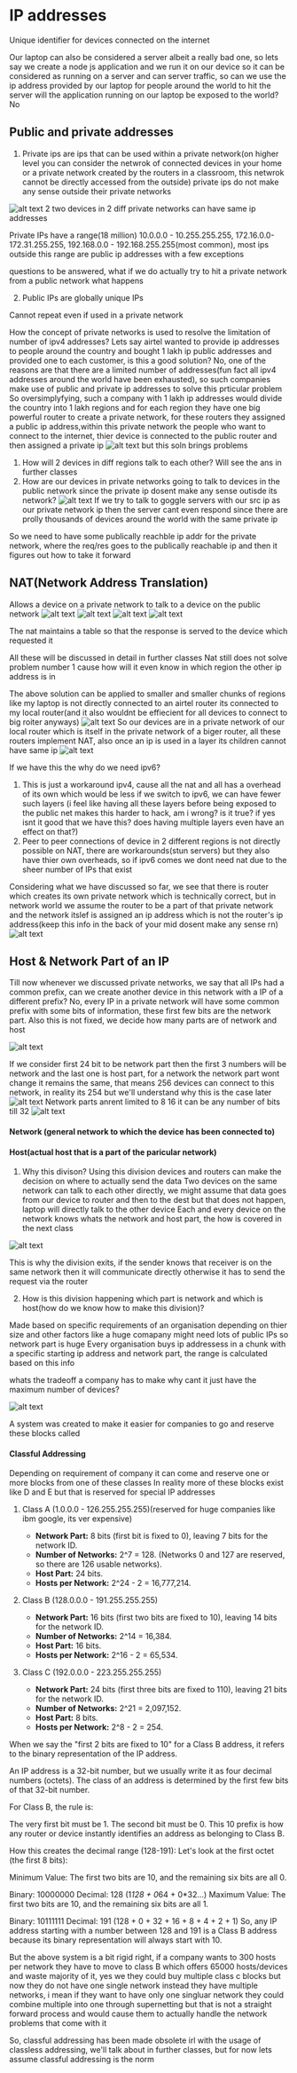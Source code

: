 # IP addresses
Unique identifier for devices connected on the internet

Our laptop can also be considered a server albeit a really bad one, so lets say we create a node js application and we run it on our device so it can be considered as running on a server and can server traffic, so can we use the ip address provided by our laptop for people around the world to hit the server will the application running on our laptop be exposed to the world?
No

## Public and private addresses

1. Private ips are ips that can be used within a private network(on higher level you can consider the netwrok of connected devices in your home or a private network created by the routers in a classroom, this netwrok cannot be directly accessed from the outside)
private ips do not make any sense outside their private networks

![alt text](image.png)
2 two devices in 2 diff private networks can have same ip addresses

Private IPs have a range(18 million) 10.0.0.0 - 10.255.255.255, 172.16.0.0-172.31.255.255, 192.168.0.0 - 192.168.255.255(most common), most ips outside this range are public ip addresses with a few exceptions

questions to be answered, what if we do actually try to hit a private network from a public network what happens

2. Public IPs are globally unique IPs

Cannot repeat even if used in a private network

How the concept of private networks is used to resolve the limitation of number of ipv4 addresses?
  Lets say airtel wanted to provide ip addresses to people around the country and bought 1 lakh ip public addresses and provided one to each customer, is this a good solution?
  No, one of the reasons are that there are a limited number of addresses(fun fact all ipv4 addresses around the world have been exhausted), so such companies make use of public and private ip addresses to solve this prticular problem
So oversimplyfying, such a company with 1 lakh ip addresses would divide the country into 1 lakh regions and for each region they have one big powerful router to create a private network, for these routers they assigned a public ip address,within this private network the people who want to connect to the internet, thier device is connected to the public router and then assigned a private ip 
![alt text](image-1.png)
but this soln brings problems
  1. How will 2 devices in diff regions talk to each other?
  Will see the ans in further classes
  2. How are our devices in private networks going to talk to devices in the public network since the private ip dosent make any sense outisde its network?
  ![alt text](image-2.png)
  If we try to talk to goggle servers with our src ip as our private network ip then the server cant even respond since there are prolly thousands of devices around the world with the same private ip

  So we need to have some publically reachble ip addr for the private network, where the req/res goes to the publically reachable ip and then it figures out how to take it forward

## NAT(Network Address Translation)
 Allows a device on a private network to talk to a device on the public network
 ![alt text](image-3.png)
 ![alt text](image-4.png)
 ![alt text](image-5.png)
 ![alt text](image-6.png)

 The nat maintains a table so that the response is served to the device which requested it

 All these will be discussed in detail in further classes
 Nat still does not solve problem number 1 cause how will it even know in which region the other ip address is in

The above solution can be applied to smaller and smaller chunks of regions like my laptop is not directly connected to an airtel router its connected to my local router(and it also wouldnt be effiecient for all devices to connect to big roiter anyways)
![alt text](image-7.png)
So our devices are in a private network of our local router which is itself in the private network of a biger router, all these routers implement NAT, also once an ip is used in a layer its children cannot have same ip
![alt text](image-8.png)

If we have this the why do we need ipv6?
1. This is just a workaround ipv4, cause all the nat and all has a overhead of its own which would be less if we switch to ipv6, we can have fewer such layers
(i feel like having all these layers before being exposed to the public net makes this harder to hack, am i wrong? is it true? if yes isnt it good that we have this? does having multiple layers even have an effect on that?)
2. Peer to peer connections of device in 2 different regions is not directly possible on NAT, there are workarounds(stun servers) but they also have thier own overheads, so if ipv6 comes we dont need nat due to the sheer number of IPs  that exist

Considering what we have discussed so far, we see that there is router which creates its own private network which is technically correct, but in network world we assume the router to be a part of that private network and the network itslef is assigned an ip address which is not the router's ip address(keep this info in the back of your mid dosent make any sense rn)
![alt text](image-9.png)


## Host & Network Part of an IP

Till now whenever we discussed private networks, we say that all IPs had a common prefix, can we create another device in this network with a IP of a different prefix? No, every IP in a private network will have some common prefix with some bits of information, these first few bits are the network part. Also this is not fixed, we decide how many parts are of network and host

![alt text](image-10.png)

If we consider first 24 bit to be network part then the first 3 numbers will be network and the last one is host part, for a network the network part wont change it remains the same, that means 256 devices can connect to this network, in reality its 254 but we'll understand why this is the case later
![alt text](image-11.png)
Network parts anrent limited to 8 16 it can be any number of bits till 32
![alt text](image-12.png)


#### Network (general network to which the device has been connected to)

#### Host(actual host that is a part of the paricular network)

1. Why this divison?
 Using this division devices and routers can make the decision on where to actually send the data
 Two devices on the same network can talk to each other directly, we might assume that data goes from our device to router and then to the dest but that does not happen, laptop will directly talk to the other device
 Each and every device on the network knows whats the network and host part, the how is covered in the next class
 
 ![alt text](image-13.png)

 This is why the division exits, if the sender knows that receiver is on the same network then it will communicate directly otherwise it has to send the request via the router


2. How is this division happening which part is network and which is host(how do we know how to make this division)?

Made based on specific requirements of an organisation depending on thier size and other factors like a huge comapany might need lots of public IPs so network part is huge
Every organisation buys ip addressess in a chunk with a specific starting ip address and network part, the range is calculated based on this info

whats the tradeoff a company has to make why cant it just have the maximum number of devices?

![alt text](image-14.png)

A system was created to make it easier for companies to go and reserve these blocks called

#### Classful Addressing
Depending on requirement of company it can come and reserve one or more blocks from one of these classes 
In reality more of these blocks exist like D and E but that is reserved for special IP addresses
1. Class A (1.0.0.0 - 126.255.255.255)(reserved for huge companies like ibm google, its ver expensive)
   - **Network Part:** 8 bits (first bit is fixed to 0), leaving 7 bits for the network ID.
   - **Number of Networks:** 2^7 = 128. (Networks 0 and 127 are reserved, so there are 126 usable networks).
   - **Host Part:** 24 bits.
   - **Hosts per Network:** 2^24 - 2 = 16,777,214.

2. Class B (128.0.0.0 - 191.255.255.255)
   - **Network Part:** 16 bits (first two bits are fixed to 10), leaving 14 bits for the network ID.
   - **Number of Networks:** 2^14 = 16,384.
   - **Host Part:** 16 bits.
   - **Hosts per Network:** 2^16 - 2 = 65,534.

3. Class C (192.0.0.0 - 223.255.255.255)
   - **Network Part:** 24 bits (first three bits are fixed to 110), leaving 21 bits for the network ID.
   - **Number of Networks:** 2^21 = 2,097,152.
   - **Host Part:** 8 bits.
   - **Hosts per Network:** 2^8 - 2 = 254.
  
When we say the "first 2 bits are fixed to 10" for a Class B address, it refers to the binary representation of the IP address.

An IP address is a 32-bit number, but we usually write it as four decimal numbers (octets). The class of an address is determined by the first few bits of that 32-bit number.

For Class B, the rule is:

The very first bit must be 1.
The second bit must be 0.
This 10 prefix is how any router or device instantly identifies an address as belonging to Class B.

How this creates the decimal range (128-191):
Let's look at the first octet (the first 8 bits):

Minimum Value: The first two bits are 10, and the remaining six bits are all 0.

Binary: 10000000
Decimal: 128 (1*128 + 0*64 + 0*32...)
Maximum Value: The first two bits are 10, and the remaining six bits are all 1.

Binary: 10111111
Decimal: 191 (128 + 0 + 32 + 16 + 8 + 4 + 2 + 1)
So, any IP address starting with a number between 128 and 191 is a Class B address because its binary representation will always start with 10.


But the above system is a bit rigid right, if a company wants to 300 hosts per network they have to move to class B which offers 65000 hosts/devices and waste majority of it, yes we they could buy multiple class c blocks but now they do not have one single network instead they have multiple networks, i mean if they want to have only one singluar network they could combine multiple into one through supernetting but that is not a straight forward process and would cause them to actually handle the network problems that come with it

So, classful addressing has been made obsolete irl with the usage of classless addressing, we'll talk about in further classes, but for now lets assume classful addressing is the norm